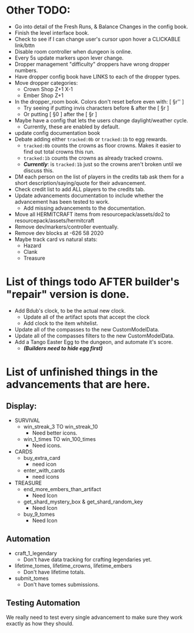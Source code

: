 # Other TODO:
- Go into detail of the Fresh Runs, & Balance Changes in the config book.
- Finish the level interface book.
- Check to see if I can change user's cursor upon hover a CLICKABLE link/bttn
- Disable room controller when dungeon is online.
- Every 5s update markers upon lever change.
- Dropper management "difficulty" droppers have wrong dropper numbers.
- Have dropper config book have LINKS to each of the dropper types.
- Move dropper categories:
  - Crown Shop Z+1 X-1
  - Ember Shop Z+1
- In the dropper_room book. Colors don't reset before even with: \[ §r'' ]
    - Try seeing if putting invis characters before & after the \[ §r ]
    - Or putting \[ §0 ] after the \[ §r ]
- Maybe have a config that lets the users change daylight/weather cycle.
  - Currently, these are enabled by default.
- update config documentation book
- Debate adding either `tracked:0b` or `tracked:1b` to egg rewards.
    - `tracked:0b` counts the crowns as floor crowns. Makes it easier to find out total crowns this run.
    - `tracked:1b` counts the crowns as already tracked crowns.
    - **_Currently_**: is `tracked:1b` just so the crowns aren't broken until we discuss this.
- DM each person on the list of players in the credits tab ask them for a short description/saying/quote for their advancement.
- Check credit list to add ALL players to the credits tab.
- Update advancements documentation to include whether the advancement has been tested to work.
    - Add missing advancements to the documentation.
- Move all HERMITCRAFT items from resourcepack/assets/do2 to resourcepack/assets/hermitcraft
- Remove dev/markers/controller eventually.
- Remove dev blocks at -626 58 2020
- Maybe track card vs natural stats:
  - Hazard
  - Clank
  - Treasure

# List of things todo AFTER builder's "repair" version is done.
- Add Bdub's clock, to be the actual new clock.
  - Update all of the artifact spots that accept the clock
  - Add clock to the item whitelist.
- Update all of the compasses to the new CustomModelData.
- Update all of the compasses filters to the new CustomModelData.
- Add a Tango Easter Egg to the dungeon, and automate it's score.
    - **_(Builders need to hide egg first)_**
# List of unfinished things in the advancements that are here.

## Display:
- SURVIVAL
    - win_streak_3 TO win_streak_10
        - Need better icons.
    - win_1_times TO win_100_times
        - Need icons.
- CARDS
    - buy_extra_card
        - need icon
    - enter_with_cards
        - need icons
- TREASURE
    - end_more_embers_than_artifact
        - Need Icon
    - get_shard_mystery_box & get_shard_random_key
        - Need Icon
    - buy_9_tomes
        - Need Icon
## Automation
- craft_1_legendary
    - Don't have data tracking for crafting legendaries yet.
- lifetime_tomes, lifetime_crowns, lifetime_embers
    - Don't have lifetime totals.
- submit_tomes
    - Don't have tomes submissions.


## Testing Automation
We really need to test every single advancement to make sure they work exactly as how they should.

